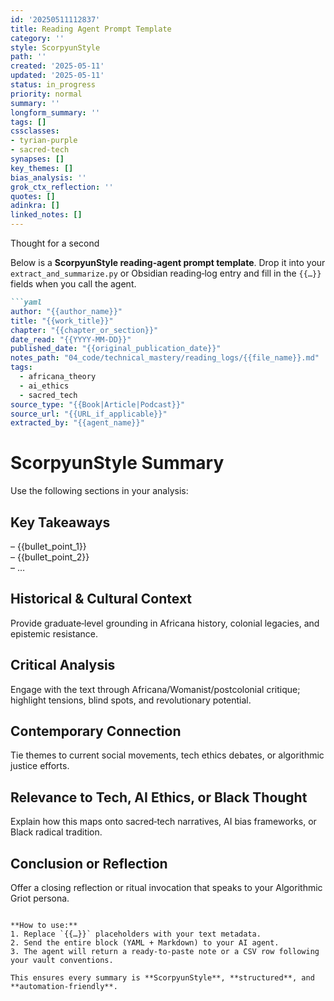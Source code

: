 ```yaml
---
id: '20250511112837'
title: Reading Agent Prompt Template
category: ''
style: ScorpyunStyle
path: ''
created: '2025-05-11'
updated: '2025-05-11'
status: in_progress
priority: normal
summary: ''
longform_summary: ''
tags: []
cssclasses:
- tyrian-purple
- sacred-tech
synapses: []
key_themes: []
bias_analysis: ''
grok_ctx_reflection: ''
quotes: []
adinkra: []
linked_notes: []
---
```


Thought for a second

Below is a **ScorpyunStyle reading‑agent prompt template**. Drop it into your `extract_and_summarize.py` or Obsidian reading‑log entry and fill in the `{{…}}` fields when you call the agent.

````markdown
```yaml
author: "{{author_name}}"
title: "{{work_title}}"
chapter: "{{chapter_or_section}}"
date_read: "{{YYYY-MM-DD}}"
published_date: "{{original_publication_date}}"
notes_path: "04_code/technical_mastery/reading_logs/{{file_name}}.md"
tags:
  - africana_theory
  - ai_ethics
  - sacred_tech
source_type: "{{Book|Article|Podcast}}"
source_url: "{{URL_if_applicable}}"
extracted_by: "{{agent_name}}"
````

# ScorpyunStyle Summary

Use the following sections in your analysis:

## Key Takeaways

– {{bullet_point_1}}  
– {{bullet_point_2}}  
– …

## Historical & Cultural Context

Provide graduate‑level grounding in Africana history, colonial legacies, and epistemic resistance.

## Critical Analysis

Engage with the text through Africana/Womanist/postcolonial critique; highlight tensions, blind spots, and revolutionary potential.

## Contemporary Connection

Tie themes to current social movements, tech ethics debates, or algorithmic justice efforts.

## Relevance to Tech, AI Ethics, or Black Thought

Explain how this maps onto sacred‑tech narratives, AI bias frameworks, or Black radical tradition.

## Conclusion or Reflection

Offer a closing reflection or ritual invocation that speaks to your Algorithmic Griot persona.

```

**How to use:**  
1. Replace `{{…}}` placeholders with your text metadata.  
2. Send the entire block (YAML + Markdown) to your AI agent.  
3. The agent will return a ready‑to‑paste note or a CSV row following your vault conventions.

This ensures every summary is **ScorpyunStyle**, **structured**, and **automation‑friendly**.
```